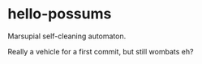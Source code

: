 hello-possums
=============

Marsupial self-cleaning automaton.

Really a vehicle for a first commit, but still wombats eh?

